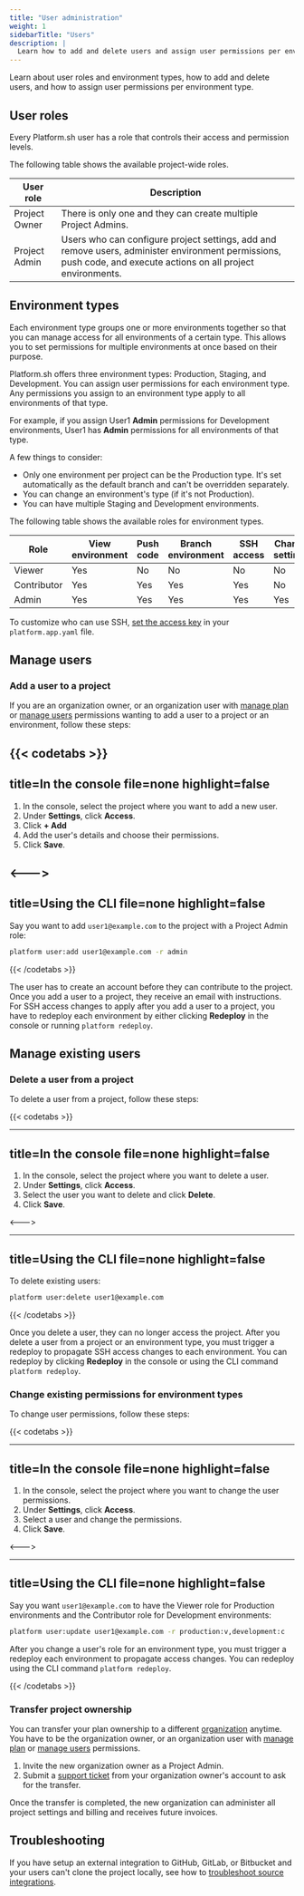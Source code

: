 ```yaml
---
title: "User administration"
weight: 1
sidebarTitle: "Users"
description: |
  Learn how to add and delete users and assign user permissions per environment type.
---
```


Learn about user roles and environment types, how to add and delete users, and how to assign user permissions per environment type.

## User roles

Every Platform.sh user has a role that controls their access and permission levels.

The following table shows the available project-wide roles.

| User role     | Description |
| ------------- |-------------|
| Project Owner | There is only one and they can create multiple Project Admins.  |
| Project Admin | Users who can configure project settings, add and remove users, administer environment permissions, push code, and execute actions on all project environments.|

## Environment types

Each environment type groups one or more environments together so that you can manage access for all environments of a certain type.
This allows you to set permissions for multiple environments at once based on their purpose.

Platform.sh offers three environment types: Production, Staging, and Development.
You can assign user permissions for each environment type.
Any permissions you assign to an environment type apply to all environments of that type.

For example, if you assign User1 **Admin** permissions for Development environments,
User1 has **Admin** permissions for all environments of that type.

A few things to consider:

* Only one environment per project can be the Production type. It's set automatically as the default branch and can't be overridden separately.
* You can change an environment's type (if it's not Production).
* You can have multiple Staging and Development environments.

The following table shows the available roles for environment types.

| Role | View environment | Push code | Branch environment | SSH access | Change settings | Execute actions |
| ---- | ---------------- | --------- | ------------------ | ---------- | --------------- | --------------- |
| Viewer | Yes | No |  No |  No |  No |  No |
| Contributor | Yes | Yes | Yes | Yes | No | No |
| Admin| Yes | Yes | Yes | Yes | Yes | Yes |

To customize who can use SSH, [set the access key](/configuration/app/access.md) in your `platform.app.yaml` file.

## Manage users

### Add a user to a project

If you are an organization owner, or an organization user with [manage plan](/administration/organizations.md#organization-permissions) or [manage users](/administration/organizations.md#organization-permissions) permissions wanting to add a user to a project or an environment, follow these steps:

{{< codetabs >}}
---
title=In the console
file=none
highlight=false
---

1. In the console, select the project where you want to add a new user.
2. Under **Settings**, click **Access**.
3. Click **+ Add**
4. Add the user's details and choose their permissions.
5. Click **Save**.


<--->
---
title=Using the CLI
file=none
highlight=false
---

Say you want to add `user1@example.com` to the project with a Project Admin role:

```bash
platform user:add user1@example.com -r admin
```

{{< /codetabs >}}

The user has to create an account before they can contribute to the project.
Once you add a user to a project, they receive an email with instructions.
For SSH access changes to apply after you add a user to a project, you have to redeploy each environment by either clicking **Redeploy** in the console or running `platform redeploy`.

## Manage existing users

### Delete a user from a project

To delete a user from a project, follow these steps:

{{< codetabs >}}

---
title=In the console
file=none
highlight=false
---

1. In the console, select the project where you want to delete a user.
2. Under **Settings**, click **Access**.
3. Select the user you want to delete and click **Delete**.
4. Click **Save**.

<--->

---
title=Using the CLI
file=none
highlight=false
---
To delete existing users:


```bash
platform user:delete user1@example.com
```

{{< /codetabs >}}

Once you delete a user, they can no longer access the project.
After you delete a user from a project or an environment type, you must trigger a redeploy to propagate SSH access changes to each environment.
You can redeploy by clicking **Redeploy** in the console or  using the CLI command `platform redeploy`.

### Change existing permissions for environment types

To change user permissions, follow these steps:

{{< codetabs >}}

---
title=In the console
file=none
highlight=false
---

1. In the console, select the project where you want to change the user permissions.
2. Under **Settings**, click **Access**.
3. Select a user and change the permissions.
4. Click **Save**.

<--->

---
title=Using the CLI
file=none
highlight=false
---
Say you want `user1@example.com` to have the Viewer role for Production environments
and the Contributor role for Development environments:

```bash
platform user:update user1@example.com -r production:v,development:c
```

After you change a user's role for an environment type, you must trigger a redeploy each environment to propagate access changes. You can redeploy using the CLI command `platform redeploy`.

{{< /codetabs >}}

### Transfer project ownership

You can transfer your plan ownership to a different [organization](/administration/organizations.md) anytime.
You have to be the organization owner, or an organization user with [manage plan](/administration/organizations.md#organization-permissions) or [manage users](/administration/organizations.md#organization-permissions) permissions.

1. Invite the new organization owner as a Project Admin.
2. Submit a [support ticket](https://console.platform.sh/-/users/~/tickets) from your organization owner's account to ask for the transfer.

Once the transfer is completed, the new organization can administer all project settings and billing and receives future invoices.

## Troubleshooting

If you have setup an external integration to GitHub, GitLab, or Bitbucket and your users can't clone the project locally, see how to [troubleshoot source integrations](/integrations/source/troubleshooting.md).
